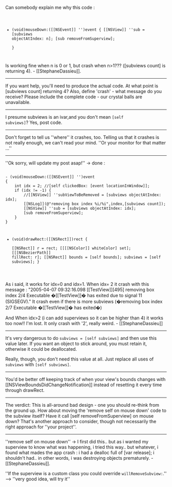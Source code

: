 
Can somebody explain me why this code :
<code>
- (void)mouseDown:([[NSEvent]] '')event
{
	[[NSView]] ''sub = [subviews objectAtIndex: n];
	[sub removeFromSuperview];	
}
</code>
Is working fine when n is 0 or 1, but crash when n>1???
([subviews count] is returning 4). - [[StephaneDassieu]].

----

If you want help, you'll need to produce the actual code. At what point is [subviews count] returning 4? Also, define 'crash' - what message do you receive? Please include the complete code - our crystal balls are unavailable.

----

I presume subviews is an ivar,and you don't mean <code>[self subviews]</code>? Yes, post code.

----

Don't forget to tell us ''where'' it crashes, too. Telling us that it crashes is not really enough, we can't read your mind. ''Or your monitor for that matter ...''

----

''Ok sorry, will update my post asap!'' -> done :

<code>
- (void)mouseDown:([[NSEvent]] '')event
{
	int idx = 2; //[self clickedBox: [event locationInWindow]];
	if (idx != -1) {
		//[[NSView]] ''subViewToBeRemoved = [subviews objectAtIndex: idx];
		[[NSLog]](@"removing box index %i/%i",index,[subviews count]);
		[[NSView]] ''sub = [subviews objectAtIndex: idx];
		[sub removeFromSuperview];
	}
}

- (void)drawRect:([[NSRect]])rect
{	
	[[NSRect]] r = rect;
	[[[[NSColor]] whiteColor] set];
	[[[NSBezierPath]] fillRect: r];
	[[NSRect]] bounds = [self bounds];
	subviews = [self subviews];
}
</code>

As i said, it works for idx=0 and idx=1. When idx= 2 it crash with this message : "2005-04-07 09:32:16.098 [[TestView]][495] removing box index 2/4
Executable �[[TestView]]� has exited due to signal 11 (SIGSEGV)." It crash even if there is more subviews (�removing box index 2/7
Executable �[[TestView]]� has exited�)

And When idx>2 (i can add superviews so it can be higher than 4) it works too now!! I'm lost.
It only crash with '2', really weird. - [[StephaneDassieu]]

----

It's very dangerous to do <code>subviews = [self subviews]</code> and then use this value later. If you want an object to stick around, you must retain it, otherwise it could be deallocated.

Really, though, you don't need this value at all. Just replace all uses of <code>subviews</code> with <code>[self subviews]</code>.


----

You'd be better off keeping track of when your view's bounds changes with [[NSViewBoundsDidChangeNotification]] instead of resetting it every time through drawRect.

----

The verdict: This is all-around bad design - one you should re-think from the ground up. How about moving the 'remove self on mouse down' code to the subview itself? Have it call [self removeFromSuperview] on mouse down? That's another approach to consider, though not necessarily the right approach for ''your project''.

----
''remove self on mouse down'' -> I first did this.. but as i wanted my superview to know what was happening, i tried this way..
but whatever, i found what mades the app crash : i had a dealloc full of [var release]; i shouldn't had.. in other words, i was destroying objects prematurely. - [[StephaneDassieu]].

''If the superview is a custom class you could override <code>willRemoveSubview:</code>.'' --> ''very good idea, will try it''